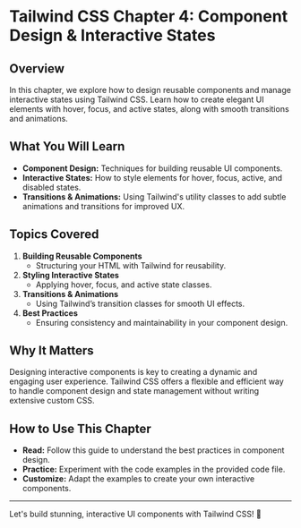 # Tailwind CSS Chapter 4: Component Design & Interactive States

## Overview
In this chapter, we explore how to design reusable components and manage interactive states using Tailwind CSS. Learn how to create elegant UI elements with hover, focus, and active states, along with smooth transitions and animations.

## What You Will Learn
- **Component Design:** Techniques for building reusable UI components.
- **Interactive States:** How to style elements for hover, focus, active, and disabled states.
- **Transitions & Animations:** Using Tailwind's utility classes to add subtle animations and transitions for improved UX.

## Topics Covered
1. **Building Reusable Components**  
   - Structuring your HTML with Tailwind for reusability.
2. **Styling Interactive States**  
   - Applying hover, focus, and active state classes.
3. **Transitions & Animations**  
   - Using Tailwind’s transition classes for smooth UI effects.
4. **Best Practices**  
   - Ensuring consistency and maintainability in your component design.

## Why It Matters
Designing interactive components is key to creating a dynamic and engaging user experience. Tailwind CSS offers a flexible and efficient way to handle component design and state management without writing extensive custom CSS.

## How to Use This Chapter
- **Read:** Follow this guide to understand the best practices in component design.
- **Practice:** Experiment with the code examples in the provided code file.
- **Customize:** Adapt the examples to create your own interactive components.

---

Let's build stunning, interactive UI components with Tailwind CSS! 🚀
